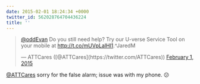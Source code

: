 ```yaml
---
date: 2015-02-01 18:24:34 +0000
twitter_id: 562028764704436224
title: ''
---
```


<blockquote class="twitter-tweet"><p lang="en" dir="ltr"><a href="https://twitter.com/oddEvan?ref_src=twsrc%5Etfw">@oddEvan</a> Do you still need help? Try our U-verse Service Tool on your mobile at <a href="http://t.co/mUVpLalHl1">http://t.co/mUVpLalHl1</a>.^JaredM</p>&mdash; ATTCares ([@ATTCares](https://twitter.com/ATTCares)) <a href="https://twitter.com/ATTCares/status/562025209075871745?ref_src=twsrc%5Etfw">February 1, 2015</a></blockquote>
<script async src="https://platform.twitter.com/widgets.js" charset="utf-8"></script>

[@ATTCares](https://twitter.com/ATTCares) sorry for the false alarm; issue was with my phone. 😕
